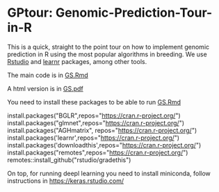 # GPtour: Genomic-Prediction-Tour-in-R
This is a quick, straight to the point tour on how to implement genomic prediction in R using the most popular algorithms in breeding. We use [Rstudio](https://www.rstudio.com/) and [learnr](https://rstudio.github.io/learnr/) packages, among other tools.

The main code is in [GS.Rmd](https://github.com/miguelperezenciso/Genomic-Prediction-Tour-in-R/blob/main/GS.Rmd) 

A html version is in [GS.pdf](https://github.com/miguelperezenciso/Genomic-Prediction-Tour-in-R/blob/main/GS.pdf)

You need to install these packages to be able to run [GS.Rmd](https://github.com/miguelperezenciso/Genomic-Prediction-Tour-in-R/blob/main/GS.Rmd)

install.packages("BGLR",repos="https://cran.r-project.org/")  
install.packages("glmnet",repos="https://cran.r-project.org/")  
install.packages("AGHmatrix", repos="https://cran.r-project.org/")  
install.packages('learnr',repos="https://cran.r-project.org/")  
install.packages('downloadthis',repos="https://cran.r-project.org/")  
install.packages("remotes",repos="https://cran.r-project.org/")  
remotes::install_github("rstudio/gradethis") 

On top, for running deepl learning you need to install miniconda, follow instructions in https://keras.rstudio.com/ 
